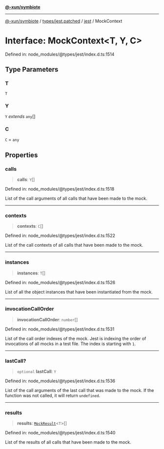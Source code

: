 [**@-xun/symbiote**](../../../../../README.md)

***

[@-xun/symbiote](../../../../../README.md) / [types/jest.patched](../../../README.md) / [jest](../README.md) / MockContext

# Interface: MockContext\<T, Y, C\>

Defined in: node\_modules/@types/jest/index.d.ts:1514

## Type Parameters

### T

`T`

### Y

`Y` *extends* `any`[]

### C

`C` = `any`

## Properties

### calls

> **calls**: `Y`[]

Defined in: node\_modules/@types/jest/index.d.ts:1518

List of the call arguments of all calls that have been made to the mock.

***

### contexts

> **contexts**: `C`[]

Defined in: node\_modules/@types/jest/index.d.ts:1522

List of the call contexts of all calls that have been made to the mock.

***

### instances

> **instances**: `T`[]

Defined in: node\_modules/@types/jest/index.d.ts:1526

List of all the object instances that have been instantiated from the mock.

***

### invocationCallOrder

> **invocationCallOrder**: `number`[]

Defined in: node\_modules/@types/jest/index.d.ts:1531

List of the call order indexes of the mock. Jest is indexing the order of
invocations of all mocks in a test file. The index is starting with `1`.

***

### lastCall?

> `optional` **lastCall**: `Y`

Defined in: node\_modules/@types/jest/index.d.ts:1536

List of the call arguments of the last call that was made to the mock.
If the function was not called, it will return `undefined`.

***

### results

> **results**: [`MockResult`](../type-aliases/MockResult.md)\<`T`\>[]

Defined in: node\_modules/@types/jest/index.d.ts:1540

List of the results of all calls that have been made to the mock.
